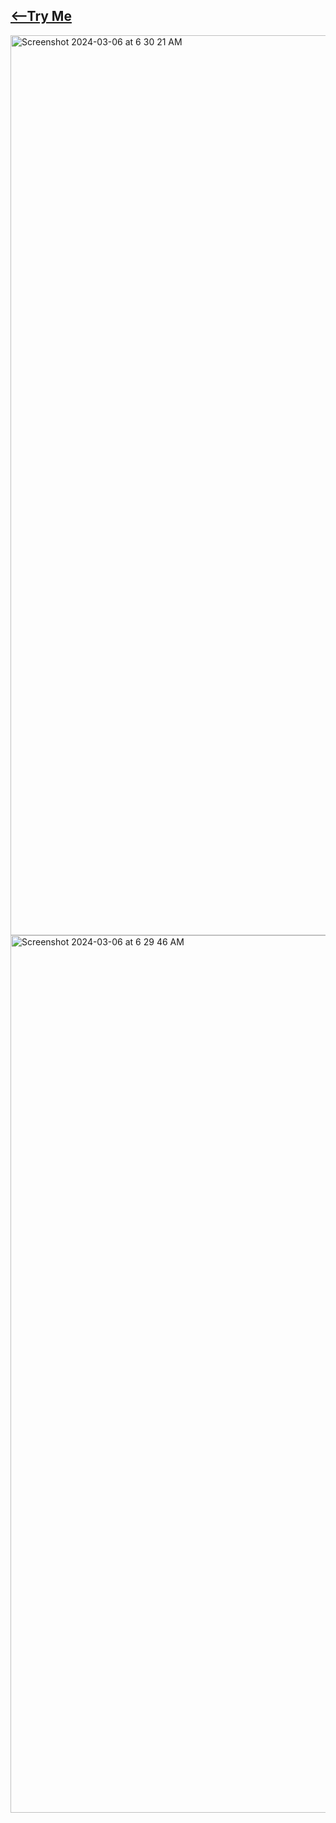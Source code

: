 ## <a href="https://upstash-rediss.deno.dev"><--Try Me</a><br>
<img width="1440" alt="Screenshot 2024-03-06 at 6 30 21 AM" src="https://github.com/sudo-self/upstash-deno/assets/119916323/c656bcda-b920-4f3b-bff0-f455f9f064d8">
<img width="1404" alt="Screenshot 2024-03-06 at 6 29 46 AM" src="https://github.com/sudo-self/upstash-deno/assets/119916323/2280391a-476a-4252-9dd2-ad52829827fd">
